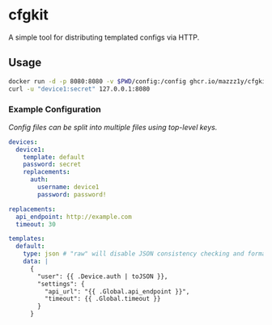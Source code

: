 # cfgkit

A simple tool for distributing templated configs via HTTP.

## Usage

```bash
docker run -d -p 8080:8080 -v $PWD/config:/config ghcr.io/mazzz1y/cfgkit:latest
curl -u "device1:secret" 127.0.0.1:8080
```

### Example Configuration

*Config files can be split into multiple files using top-level keys.*

```yaml
devices:
  device1:
    template: default
    password: secret
    replacements:
      auth:
        username: device1
        password: password!

replacements:
  api_endpoint: http://example.com
  timeout: 30

templates:
  default:
    type: json # "raw" will disable JSON consistency checking and formatting
    data: |
      {
        "user": {{ .Device.auth | toJSON }},
        "settings": {
          "api_url": "{{ .Global.api_endpoint }}",
          "timeout": {{ .Global.timeout }}
        }
      }
```